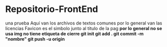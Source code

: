 # Repositorio-FrontEnd
una prueba
Aquí van los archivos de textos comunes
por lo general van las licencias
Favicon es el simbolo junto al titulo de la pag
<b> por lo general no se usa
img no tiene etiqueta de cierre
  git init
  git add .
  git commit -m "nombre"
  git push -u origin
  
